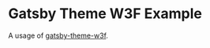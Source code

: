 # Gatsby Theme W3F Example

A usage of [gatsby-theme-w3f](https://github.com/w3f-webops/gatsby-theme-w3f).
